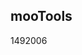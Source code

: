 <article><h1>mooTools</h1><time><span class="day">14</span><span class="month">9</span><span class="year">2006</span></time></article>